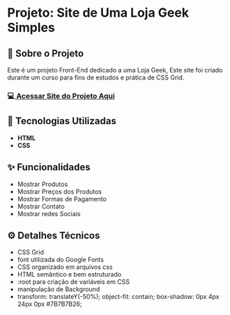 <h1>Projeto: Site de Uma Loja Geek Simples</h1>

<h2>📌 Sobre o Projeto</h2>
<p>Este é um projeto Front-End dedicado a uma Loja Geek, Este site foi criado durante um curso para fins de estudos e prática de CSS Grid.</p>

<h3>💻<a href="https://deangelleses.github.io/loja_geek-CSS-Grid/" target="_blank"> Acessar Site do Projeto Aqui</a></h3>

<h2>🚀 Tecnologias Utilizadas</h2>
<ul>
  <li><b>HTML</b></li>
  <li><b>CSS</b></li>
</ul>

<h2>✨ Funcionalidades</h2>
<ul>
  <li>Mostrar Produtos</li>
  <li>Mostrar Preços dos Produtos</li>
  <li>Mostrar Formas de Pagamento</li>
  <li>Mostrar Contato</li>
  <li>Mostrar redes Sociais</li>
</ul>

<h2>⚙️ Detalhes Técnicos</h2>
<ul>
  <li>CSS Grid</li>
  <li>font utilizada do Google Fonts</li>
  <li>CSS organizado em arquivos css</li>
  <li>HTML semântico e bem estruturado</li>
  <li>:root para criação de variáveis em CSS</li>
  <li>manipulação de Background</li>
  <li>transform: translateY(-50%); object-fit: contain; box-shadow: 0px 4px 24px 0px #7B7B7B26;</li>
</ul>
